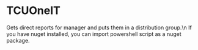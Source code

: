 # TCUOneIT
Gets direct reports for manager and puts them in a distribution group.\n
If you have nuget installed, you can import powershell script as a nuget package.
